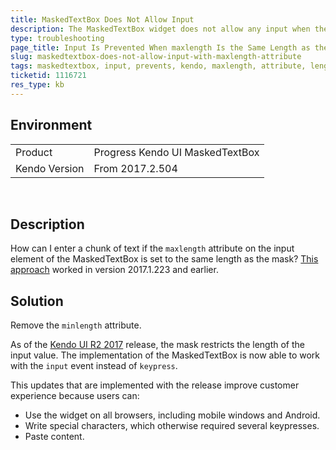 ```yaml
---
title: MaskedTextBox Does Not Allow Input
description: The MaskedTextBox widget does not allow any input when the maxlength attribute is set on the input.
type: troubleshooting
page_title: Input Is Prevented When maxlength Is the Same Length as the Mask | Kendo UI MaskedTextBox
slug: maskedtextbox-does-not-allow-input-with-maxlength-attribute
tags: maskedtextbox, input, prevents, kendo, maxlength, attribute, length, update, bug
ticketid: 1116721
res_type: kb
---
```


## Environment

<table>
 <tr>
  <td>Product</td>
  <td>Progress Kendo UI MaskedTextBox</td>
 </tr>
 <tr>
  <td>Kendo Version</td>
  <td>From 2017.2.504</td>
 </tr>
</table>

 
## Description

How can I enter a chunk of text if the `maxlength` attribute on the input element of the MaskedTextBox is set to the same length as the mask? [This approach](http://dojo.telerik.com/@bubblemaster/eXEsi) worked in version 2017.1.223 and earlier.

## Solution

Remove the `minlength` attribute.

As of the [Kendo UI R2 2017](http://www.telerik.com/support/whats-new/kendo-ui/release-history/kendo-ui-r2-2017) release, the mask restricts the length of the input value. The implementation of the MaskedTextBox is now able to work with the `input` event instead of `keypress`.

This updates that are implemented with the release improve customer experience because users can:
* Use the widget on all browsers, including mobile windows and Android.
* Write special characters, which otherwise required several keypresses.
* Paste content.  
